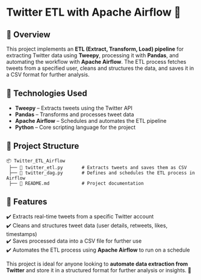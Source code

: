# Twitter ETL with Apache Airflow 🚀  

## 📌 Overview  
This project implements an **ETL (Extract, Transform, Load) pipeline** for extracting Twitter data using **Tweepy**, processing it with **Pandas**, and automating the workflow with **Apache Airflow**. The ETL process fetches tweets from a specified user, cleans and structures the data, and saves it in a CSV format for further analysis.  

## 🚀 Technologies Used  
- **Tweepy** – Extracts tweets using the Twitter API  
- **Pandas** – Transforms and processes tweet data  
- **Apache Airflow** – Schedules and automates the ETL pipeline  
- **Python** – Core scripting language for the project  

## 📂 Project Structure  
```
📦 Twitter_ETL_Airflow
 ├── 📄 twitter_etl.py       # Extracts tweets and saves them as CSV
 ├── 📄 twitter_dag.py       # Defines and schedules the ETL process in Airflow
 ├── 📄 README.md            # Project documentation

```

## 🔹 Features  
✔️ Extracts real-time tweets from a specific Twitter account  
✔️ Cleans and structures tweet data (user details, retweets, likes, timestamps)  
✔️ Saves processed data into a CSV file for further use  
✔️ Automates the ETL process using **Apache Airflow** to run on a schedule  

This project is ideal for anyone looking to **automate data extraction from Twitter** and store it in a structured format for further analysis or insights. 🚀
